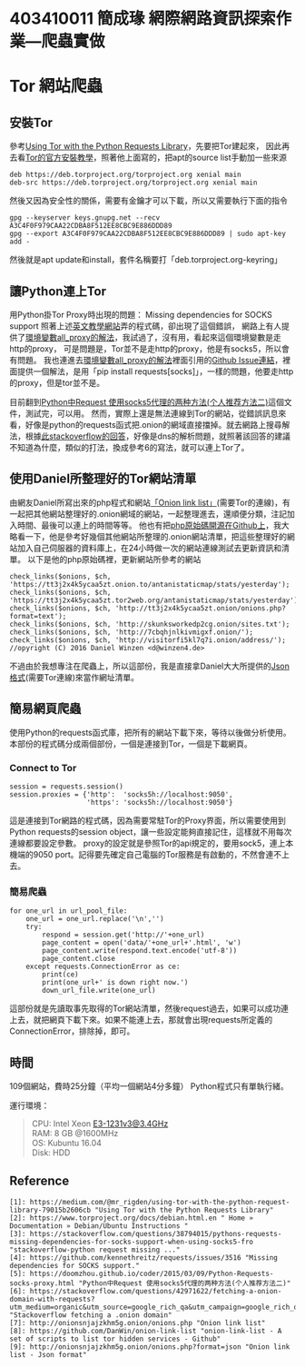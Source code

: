 # 403410011 簡成瑑 網際網路資訊探索作業—爬蟲實做
# Tor 網站爬蟲

## 安裝Tor
參考[Using Tor with the Python Requests Library][1]，先要把Tor建起來，
因此再去看[Tor的官方安裝教學][2]，照著他上面寫的，把apt的source list手動加一些來源
```
deb https://deb.torproject.org/torproject.org xenial main
deb-src https://deb.torproject.org/torproject.org xenial main
```
然後又因為安全性的關係，需要有金鑰才可以下載，所以又需要執行下面的指令
```
gpg --keyserver keys.gnupg.net --recv A3C4F0F979CAA22CDBA8F512EE8CBC9E886DDD89
gpg --export A3C4F0F979CAA22CDBA8F512EE8CBC9E886DDD89 | sudo apt-key add -
```
然後就是apt update和install，套件名稱要打「deb.torproject.org-keyring」

## 讓Python連上Tor
用Python掛Tor Proxy時出現的問題：
Missing dependencies for SOCKS support
照著上述[英文教學網站][1]弄的程式碼，卻出現了這個錯誤，
網路上有人提供了[環境變數all_proxy的解法][3]，我試過了，沒有用，看起來這個環境變數是走http的proxy，
可是問題是，Tor並不是走http的proxy，他是有socks5，所以會有問題。
我也連進去[環境變數all_proxy的解法][3]裡面引用的[Github Issue連結][4]，裡面提供一個解法，是用「pip install requests[socks]」，一樣的問題，他要走http的proxy，但是tor並不是。

目前翻到[Python中Request 使用socks5代理的两种方法(个人推荐方法二)][5]這個文件，測試完，可以用。
然而，實際上還是無法連線到Tor的網站，從錯誤訊息來看，好像是python的requests函式把.onion的網域直接擋掉。就去網路上搜尋解法，根據[此stackoverflow的回答][6]，好像是dns的解析問題，就照著該回答的建議
不知道為什麼，類似的打法，換成參考6的寫法，就可以連上Tor了。

## 使用Daniel所整理好的Tor網站清單
由網友Daniel所寫出來的php程式和網站[「Onion link list」][7](需要Tor的連線)，有一起把其他網站整理好的.onion網域的網站，一起整理進去，還順便分類，注記加入時間、最後可以連上的時間等等。
他也有把[php原始碼開源在Github上][8]，我大略看一下，他是參考好幾個其他網站所整理的.onion網站清單，把這些整理好的網站加入自己伺服器的資料庫上，在24小時做一次的網站連線測試去更新資訊和清單。
以下是他的php原始碼裡，更新網站所參考的網站
```
check_links($onions, $ch, 'https://tt3j2x4k5ycaa5zt.onion.to/antanistaticmap/stats/yesterday');
check_links($onions, $ch, 'https://tt3j2x4k5ycaa5zt.tor2web.org/antanistaticmap/stats/yesterday');
check_links($onions, $ch, 'http://tt3j2x4k5ycaa5zt.onion/onions.php?format=text');
check_links($onions, $ch, 'http://skunksworkedp2cg.onion/sites.txt');
check_links($onions, $ch, 'http://7cbqhjnlkivmigxf.onion/');
check_links($onions, $ch, 'http://visitorfi5kl7q7i.onion/address/');
//opyright (C) 2016 Daniel Winzen <d@winzen4.de>
```
不過由於我想專注在爬蟲上，所以這部份，我是直接拿Daniel大大所提供的[Json格式][9](需要Tor連線)來當作網址清單。

## 簡易網頁爬蟲
使用Python的requests函式庫，把所有的網站下載下來，等待以後做分析使用。
本部份的程式碼分成兩個部份，一個是連接到Tor，一個是下載網頁。
### Connect to Tor
```
session = requests.session()
session.proxies = {'http':  'socks5h://localhost:9050',
                   'https': 'socks5h://localhost:9050'}
```
這是連接到Tor網路的程式碼，因為需要常駐Tor的Proxy界面，所以需要使用到Python requests的session object，讓一些設定能夠直接記住，這樣就不用每次連線都要設定參數。
proxy的設定就是參照Tor的api規定的，要用sock5，連上本機端的9050 port。記得要先確定自己電腦的Tor服務是有啟動的，不然會連不上去。
### 簡易爬蟲
```
for one_url in url_pool_file:
    one_url = one_url.replace('\n','')
    try:
        respond = session.get('http://'+one_url)
        page_content = open('data/'+one_url+'.html', 'w')
        page_content.write(respond.text.encode('utf-8'))
        page_content.close
    except requests.ConnectionError as ce:
        print(ce)
        print(one_url+' is down right now.')
        down_url_file.write(one_url)
```
這部份就是先讀取事先取得的Tor網站清單，然後request過去，如果可以成功連上去，就把網頁下載下來。如果不能連上去，那就會出現requests所定義的ConnectionError，排除掉，即可。

## 時間
109個網站，費時25分鐘（平均一個網站4分多鐘）
Python程式只有單執行緒。

運行環境：
>CPU: Intel Xeon E3-1231v3@3.4GHz  
>RAM: 8 GB @1600MHz  
>OS: Kubuntu 16.04  
>Disk: HDD  

## Reference
```
[1]: https://medium.com/@mr_rigden/using-tor-with-the-python-request-library-79015b2606cb "Using Tor with the Python Requests Library"
[2]: https://www.torproject.org/docs/debian.html.en " Home » Documentation » Debian/Ubuntu Instructions "
[3]: https://stackoverflow.com/questions/38794015/pythons-requests-missing-dependencies-for-socks-support-when-using-socks5-fro "stackoverflow-python request missing ..."
[4]: https://github.com/kennethreitz/requests/issues/3516 "Missing dependencies for SOCKS support."
[5]: https://doomzhou.github.io/coder/2015/03/09/Python-Requests-socks-proxy.html "Python中Request 使用socks5代理的两种方法(个人推荐方法二)"
[6]: https://stackoverflow.com/questions/42971622/fetching-a-onion-domain-with-requests?utm_medium=organic&utm_source=google_rich_qa&utm_campaign=google_rich_qa "Stackoverflow fetching a .onion domain"
[7]: http://onionsnjajzkhm5g.onion/onions.php "Onion link list"
[8]: https://github.com/DanWin/onion-link-list "onion-link-list - A set of scripts to list tor hidden services - Github"
[9]: http://onionsnjajzkhm5g.onion/onions.php?format=json "Onion link list - Json format"
```

[1]: https://medium.com/@mr_rigden/using-tor-with-the-python-request-library-79015b2606cb "Using Tor with the Python Requests Library"
[2]: https://www.torproject.org/docs/debian.html.en " Home » Documentation » Debian/Ubuntu Instructions "
[3]: https://stackoverflow.com/questions/38794015/pythons-requests-missing-dependencies-for-socks-support-when-using-socks5-fro "stackoverflow-python request missing ..."
[4]: https://github.com/kennethreitz/requests/issues/3516 "Missing dependencies for SOCKS support."
[5]: https://doomzhou.github.io/coder/2015/03/09/Python-Requests-socks-proxy.html "Python中Request 使用socks5代理的两种方法(个人推荐方法二)"
[6]: https://stackoverflow.com/questions/42971622/fetching-a-onion-domain-with-requests?utm_medium=organic&utm_source=google_rich_qa&utm_campaign=google_rich_qa "Stackoverflow fetching a .onion domain"
[7]: http://onionsnjajzkhm5g.onion/onions.php "Onion link list"
[8]: https://github.com/DanWin/onion-link-list "onion-link-list - A set of scripts to list tor hidden services - Github"
[9]: http://onionsnjajzkhm5g.onion/onions.php?format=json "Onion link list - Json format"